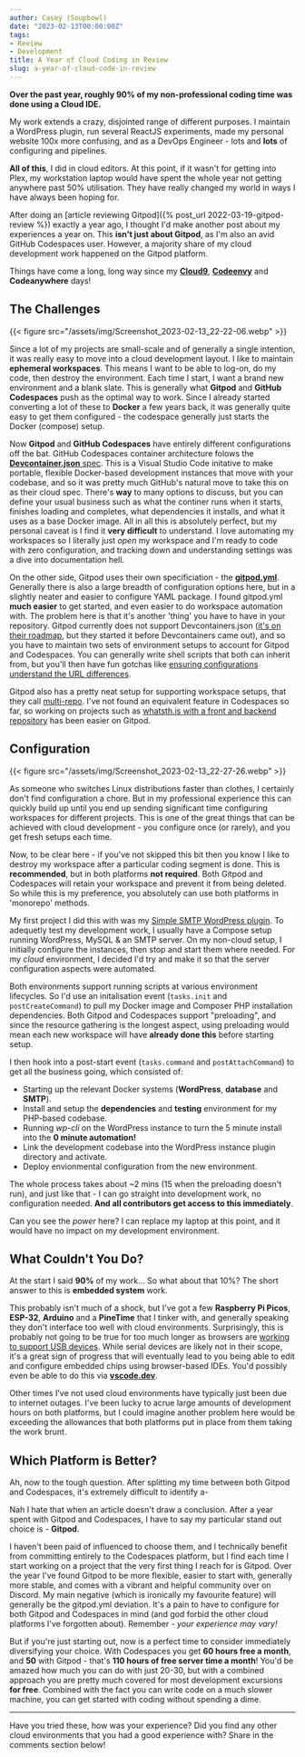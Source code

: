 ```yaml
---
author: Casey (Soupbowl)
date: "2023-02-13T00:00:00Z"
tags:
- Review
- Development
title: A Year of Cloud Coding in Review
slug: a-year-of-cloud-code-in-review
---
```


**Over the past year, roughly 90% of my non-professional coding time was done using a Cloud IDE.**

My work extends a crazy, disjointed range of different purposes. I maintain a WordPress plugin, run several ReactJS experiments, made my personal website 100x more confusing, and as a DevOps Engineer - lots and **lots** of configuring and pipelines.

**All of this**, I did in cloud editors. At this point, if it wasn't for getting into Plex, my workstation laptop would have spent the whole year not getting anywhere past 50% utilisation. They have really changed my world in ways I have always been hoping for.

After doing an [article reviewing Gitpod]({% post_url 2022-03-19-gitpod-review %}) exactly a year ago, I thought I'd make another post about my experiences a year on. This **isn't just about Gitpod**, as I'm also an avid GitHub Codespaces user. However, a majority share of my cloud development work happened on the Gitpod platform.

Things have come a long, long way since my [**Cloud9**](https://aws.amazon.com/cloud9/), [**Codeenvy**](https://github.com/codenvy/codenvy) and **Codeanywhere** days!

## The Challenges

{{< figure src="/assets/img/Screenshot_2023-02-13_22-22-06.webp" >}}

Since a lot of my projects are small-scale and of generally a single intention, it was really easy to move into a cloud development layout. I like to maintain **ephemeral workspaces**. This means I want to be able to log-on, do my code, then destroy the environment. Each time I start, I want a brand new environment and a blank slate. This is generally what **Gitpod** and **GitHub Codespaces** push as the optimal way to work. Since I already started converting a lot of these to **Docker** a few years back, it was generally quite easy to get them configured - the codespace generally just starts the Docker (compose) setup.

Now **Gitpod** and **GitHub Codespaces** have entirely different configurations off the bat. GitHub Codespaces container architecture folows the [**Devcontainer.json** spec](https://code.visualstudio.com/docs/devcontainers/create-dev-container). This is a Visual Studio Code initative to make portable, flexible Docker-based development instances that move with your codebase, and so it was pretty much GitHub's natural move to take this on as their cloud spec. There's **way** to many options to discuss, but you can define your usual business such as what the continer runs when it starts, finishes loading and completes, what dependencies it installs, and what it uses as a base Docker image. All in all this is absolutely perfect, but my personal caveat is I find it **very difficult** to understand. I love automating my workspaces so I literally just *open* my workspace and I'm ready to code with zero configuration, and tracking down and understanding settings was a dive into documentation hell.

On the other side, Gitpod uses their own specificiation - the [**gitpod.yml**](https://www.gitpod.io/docs/introduction/learn-gitpod/gitpod-yaml). Generally there is also a large breadth of configuration options here, but in a slightly neater and easier to configure YAML package. I found gitpod.yml **much easier** to get started, and even easier to do workspace automation with. The problem here is that it's another 'thing' you have to have in your repository. Gitpod currently does not support Devcontainers.json ([it's on their roadmap](https://github.com/gitpod-io/gitpod/issues/7721), but they started it before Devcontainers came out), and so you have to maintain two sets of environment setups to account for Gitpod and Codespaces. You can generally write shell scripts that both can inherit from, but you'll then have fun gotchas like [ensuring configurations understand the URL differences](https://github.com/soup-bowl/wp-simple-smtp/blob/develop/.devcontainer/postCreateCommand.sh#L2).

Gitpod also has a pretty neat setup for supporting workspace setups, that they call [multi-repo](https://www.gitpod.io/docs/configure/workspaces/multi-repo). I've not found an equivalent feature in Codespaces so far, so working on projects such as [whatsth.is with a front and backend repository](https://github.com/soup-bowl/whatsth.is) has been easier on Gitpod.

## Configuration

{{< figure src="/assets/img/Screenshot_2023-02-13_22-27-26.webp" >}}

As someone who switches Linux distributions faster than clothes, I certainly don't find configuration a chore. But in my professional experience this can quickly build up until you end up sending significant time configuring workspaces for different projects. This is one of the great things that can be achieved with cloud development - you configure once (or rarely), and you get fresh setups each time.

Now, to be clear here - if you've not skipped this bit then you know I like to destroy my workspace after a particular coding segment is done. This is **recommended**, but in both platforms **not required**. Both Gitpod and Codespaces will retain your workspace and prevent it from being deleted. So while this is my preference, you absolutely can use both platforms in 'monorepo' methods.

My first project I did this with was my [Simple SMTP WordPress plugin](https://github.com/soup-bowl/wp-simple-smtp). To adequetly test my development work, I usually have a Compose setup running WordPress, MySQL & an SMTP server. On my non-cloud setup, I initially configure the instances, then stop and start them where needed. For my *cloud* environment, I decided I'd try and make it so that the server configuration aspects were automated.

Both environments support running scripts at various environment lifecycles. So I'd use an initalisation event (`tasks.init` and `postCreateCommand`) to pull my Docker image and Composer PHP installation dependencies. Both Gitpod and Codespaces support "preloading", and since the resource gathering is the longest aspect, using preloading would mean each new workspace will have **already done this** before starting setup.

I then hook into a post-start event (`tasks.command` and `postAttachCommand`) to get all the business going, which consisted of:

* Starting up the relevant Docker systems (**WordPress**, **database** and **SMTP**).
* Install and setup the **dependencies** and **testing** environment for my PHP-based codebase.
* Running *wp-cli* on the WordPress instance to turn the 5 minute install into the **0 minute automation!**
* Link the development codebase into the WordPress instance plugin directory and activate.
* Deploy envionmental configuration from the new environment.

The whole process takes about ~2 mins (15 when the preloading doesn't run), and just like that - I can go straight into development work, no configuration needed. **And all contributors get access to this immediately**.

Can you see the *power* here? I can replace my laptop at this point, and it would have no impact on my development environment.

## What Couldn't You Do?

At the start I said **90%** of my work... So what about that 10%? The short answer to this is **embedded system** work.

This probably isn't much of a shock, but I've got a few **Raspberry Pi Picos**, **ESP-32**, **Arduino** and a **PineTime** that I tinker with, and generally speaking they don't interface too well with cloud environments. Surprisingly, this is probably not going to be true for too much longer as browsers are [working to support USB devices](https://developer.mozilla.org/en-US/docs/Web/API/WebUSB_API). While serial devices are likely not in their scope, it's a great sign of progress that will eventually lead to you being able to edit and configure embedded chips using browser-based IDEs. You'd possibly even be able to do this via **[vscode.dev](https://vscode.dev/)**.

Other times I've not used cloud environments have typically just been due to internet outages. I've been lucky to acrue large amounts of development hours on both platforms, but I could imagine another problem here would be exceeding the allowances that both platforms put in place from them taking the work brunt.

## Which Platform is Better?

Ah, now to the tough question. After splitting my time between both Gitpod and Codespaces, it's extremely difficult to identify a-

Nah I hate that when an article doesn't draw a conclusion. After a year spent with Gitpod and Codespaces, I have to say my particular stand out choice is - **Gitpod**.

I haven't been paid of influenced to choose them, and I technically benefit from committing entirely to the Codespaces platform, but I find each time I start working on a project that the very first thing I reach for is Gitpod. Over the year I've found Gitpod to be more flexible, easier to start with, generally more stable, and comes with a vibrant and helpful community over on Discord. My main negative (which is ironically my favourite feature) will generally be the gitpod.yml deviation. It's a pain to have to configure for both Gitpod and Codespaces in mind (and god forbid the other cloud platforms I've forgotten about). Remember - *your experience may vary!*

But if you're just starting out, now is a perfect time to consider immediately diversifying your choice. With Codespaces you get **60 hours free a month**, and **50** with Gitpod - that's **110 hours of free server time a month**! You'd be amazed how much you can do with just 20-30, but with a combined approach you are pretty much covered for most development excursions **for free**. Combined with the fact you can write code on a much slower machine, you can get started with coding without spending a dime.

---

Have you tried these, how was your experience? Did you find any other cloud environments that you had a good experience with? Share in the comments section below!